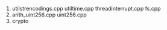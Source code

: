 1. utilstrencodings.cpp  utiltime.cpp threadinterrupt.cpp fs.cpp
2. arith_uint256.cpp  uint256.cpp
3. crypto